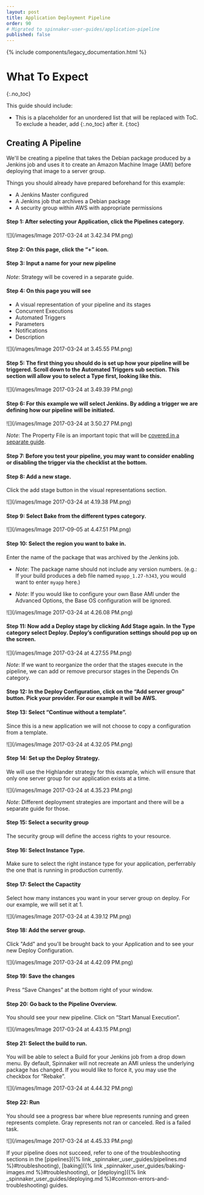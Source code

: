 ```yaml
---
layout: post
title: Application Deployment Pipeline
order: 90
# Migrated to spinnaker-user-guides/application-pipeline
published: false
---
```


{% include components/legacy_documentation.html %}

# What To Expect
{:.no_toc}

This guide should include:
* This is a placeholder for an unordered list that will be replaced with ToC. To exclude a header, add {:.no_toc} after it.
{:toc}


## Creating A Pipeline

We'll be creating a pipeline that takes the Debian package produced by a Jenkins job and uses it to create an Amazon Machine Image (AMI) before deploying that image to a server group.


Things you should already have prepared beforehand for this example:

- A Jenkins Master configured
- A Jenkins job that archives a Debian package
- A security group within AWS with appropriate permissions

#### Step 1: After selecting your Application, click the Pipelines category.

![](/images/Image 2017-03-24 at 3.42.34 PM.png)

#### Step 2: On this page, click the “+” icon.


#### Step 3: Input a name for your new pipeline

_Note_: Strategy will be covered in a separate guide.

#### Step 4: On this page you will see

- A visual representation of your pipeline and its stages
- Concurrent Executions
- Automated Triggers
- Parameters
- Notifications
- Description

![](/images/Image 2017-03-24 at 3.45.55 PM.png)

#### Step 5: The first thing you should do is set up how your pipeline will be triggered. Scroll down to the Automated Triggers sub section. This section will allow you to select a Type first, looking like this.

![](/images/Image 2017-03-24 at 3.49.39 PM.png)

#### Step 6: For this example we will select Jenkins. By adding a trigger we are defining how our pipeline will be initiated.

![](/images/Image 2017-03-24 at 3.50.27 PM.png)

_Note_: The Property File is an important topic that will be [covered in a separate guide](http://localhost:4000/user-guides/working-with-jenkins/#property-file).

#### Step 7: Before you test your pipeline, you may want to consider enabling or disabling the trigger via the checklist at the bottom.

#### Step 8: Add a new stage.
Click the add stage button in the visual representations section.

![](/images/Image 2017-03-24 at 4.19.38 PM.png)

#### Step 9: Select Bake from the different types category.

![](/images/Image 2017-09-05 at 4.47.51 PM.png)

#### Step 10: Select the region you want to bake in.
Enter the name of the package that was archived by the Jenkins job.

- _Note_: The package name should not include any version numbers. (e.g.: If your build produces a deb file named `myapp_1.27-h343`, you would want to enter `myapp` here.)

- _Note_: If you would like to configure your own Base AMI under the Advanced Options, the Base OS configuration will be ignored.

![](/images/Image 2017-03-24 at 4.26.08 PM.png)

#### Step 11: Now add a Deploy stage by clicking Add Stage again. In the Type category select Deploy. Deploy’s configuration settings should pop up on the screen.

![](/images/Image 2017-03-24 at 4.27.55 PM.png)

_Note_: If we want to reorganize the order that the stages execute in the pipeline, we can add or remove precursor stages in the Depends On category.

#### Step 12: In the Deploy Configuration, click on the “Add server group” button. Pick your provider. For our example it will be AWS.

#### Step 13: Select “Continue without a template”.
Since this is a new application we will not choose to copy a configuration from a template.

![](/images/Image 2017-03-24 at 4.32.05 PM.png)

#### Step 14: Set up the Deploy Strategy.
We will use the Highlander strategy for this example, which will ensure that only one server group for our application exists at a time.

![](/images/Image 2017-03-24 at 4.35.23 PM.png)

_Note_: Different deployment strategies are important and there will be a separate guide for those.

#### Step 15: Select a security group
The security group will define the access rights to your resource.

#### Step 16: Select Instance Type.
Make sure to select the right instance type for your application, perferrably the one that is running in production currently.

#### Step 17: Select the Capactity
Select how many instances you want in your server group on deploy. For our example, we will set it at 1.

![](/images/Image 2017-03-24 at 4.39.12 PM.png)

#### Step 18: Add the server group.
Click "Add" and you'll be brought back to your Application and to see your new Deploy Configuration.

![](/images/Image 2017-03-24 at 4.42.09 PM.png)

#### Step 19: Save the changes
Press “Save Changes” at the bottom right of your window.

#### Step 20: Go back to the Pipeline Overview.
You should see your new pipeline. Click on “Start Manual Execution”.

![](/images/Image 2017-03-24 at 4.43.15 PM.png)

#### Step 21: Select the build to run.
You will be able to select a Build for your Jenkins job from a drop down menu. By default, Spinnaker will not recreate an AMI unless the underlying package has changed. If you would like to force it, you may use the checkbox for “Rebake”.

![](/images/Image 2017-03-24 at 4.44.32 PM.png)

#### Step 22: Run
You should see a progress bar where blue represents running and green represents complete. Gray represents not ran or canceled. Red is a failed task.

![](/images/Image 2017-03-24 at 4.45.33 PM.png)

If your pipeline does not succeed, refer to one of the troubleshooting sections in the [pipelines]({% link _spinnaker_user_guides/pipelines.md %}#troubleshooting), [baking]({% link _spinnaker_user_guides/baking-images.md %}#troubleshooting), or [deploying]({% link _spinnaker_user_guides/deploying.md %}#common-errors-and-troubleshooting) guides.
